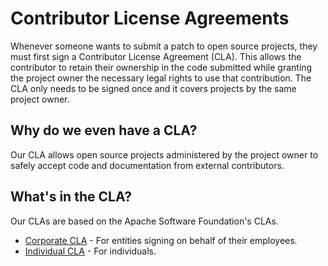# Contributor License Agreements

Whenever someone wants to submit a patch to open source projects, they must first sign a Contributor License
Agreement (CLA). This allows the contributor to retain their ownership in the code submitted while granting
the project owner the necessary legal rights to use that contribution. The CLA only needs to be signed once
and it covers projects by the same project owner.

## Why do we even have a CLA?

Our CLA allows open source projects administered by the project owner to safely accept code and documentation
from external contributors.

## What's in the CLA?

Our CLAs are based on the Apache Software Foundation's CLAs.

* [Corporate CLA](CORPORATE-CLA.md) - For entities signing on behalf of their employees.
* [Individual CLA](INDIVIDUAL-CLA.md) - For individuals.